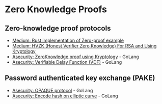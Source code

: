 # Zero Knowledge Proofs

## Zero-knowledge proof protocols
* [Medium: Rust implementation of Zero-proof example](https://medium.com/asecuritysite-when-bob-met-alice/proving-you-know-answer-to-a-quadratic-equation-without-giving-the-answer-using-rust-crypto-a1d14228b5bd)
* [Medium: HVZK (Honest Verifier Zero Knowledge) For RSA and Using Kryptology](https://medium.com/asecuritysite-when-bob-met-alice/hvzk-honest-verifier-zero-knowledge-for-rsa-and-using-kryptology-e0f1aa86c24e)
* [Asecurity: ZeroKnowledge proof using Kryptology](https://asecuritysite.com/kryptology/zk?x=7&a=-1&b=-42) - GoLang
* [Asecurity: Verifiable Delay Function (VDF)](https://asecuritysite.com/principles/vdf) - GoLang

## Password authenticated key exchange (PAKE)
* [Asecurity: OPAQUE protocol](https://asecuritysite.com/encryption/op) - GoLang
* [Asecurity: Encode hash on elliptic curve](https://asecuritysite.com/circl/circl_hashto) - GoLang
